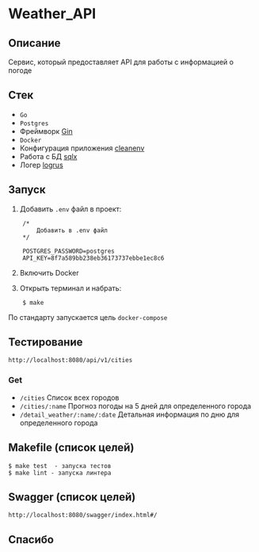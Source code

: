 # Weather_API

## Описание

Сервис, который предоставляет API для работы с информацией о погоде

## Стек

- `Go`
- `Postgres`
- Фреймворк [Gin](https://github.com/gin-gonic/gin)
- `Docker`
- Конфигурация приложения [cleanenv](https://github.com/ilyakaznacheev/cleanenv)
- Работа с БД [sqlx](https://github.com/jmoiron/sqlx)
- Логер [logrus](https://github.com/sirupsen/logrus)

## Запуск

1. Добавить `.env` файл в проект:

``` 
    /* 
        Добавить в .env файл
    */

    POSTGRES_PASSWORD=postgres
    API_KEY=8f7a589bb238eb36173737ebbe1ec8c6
```

2. Включить Docker

3. Открыть терминал и набрать:

```
    $ make
```

По стандарту запускается цель `docker-compose`

## Тестирование

```
http://localhost:8080/api/v1/cities
```

### Get

- `/cities` Список всех городов
- `/cities/:name` Прогноз погоды на 5 дней для определенного города
- `/detail_weather/:name/:date` Детальная информация по дню для определенного города

## Makefile (список целей)

```
$ make test  - запуска тестов
$ make lint - запуска линтера
```

## Swagger (список целей)

```
http://localhost:8080/swagger/index.html#/
```

## Спасибо
